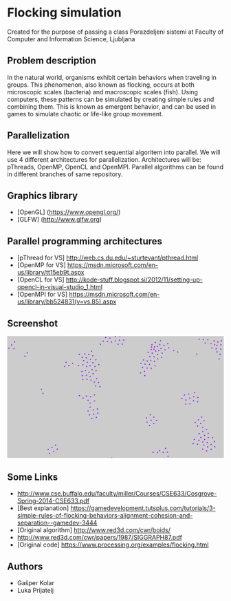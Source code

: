 # Flocking simulation
Created for the purpose of passing a class Porazdeljeni sistemi at Faculty of Computer and Information Science, Ljubljana

## Problem description
In the natural world, organisms exhibit certain behaviors when traveling in groups. This phenomenon, also known as flocking, occurs at both microscopic scales (bacteria) and macroscopic scales (fish). Using computers, these patterns can be simulated by creating simple rules and combining them. This is known as emergent behavior, and can be used in games to simulate chaotic or life-like group movement.

## Parallelization
Here we will show how to convert sequential algoritem into parallel. We will use 4 different architectures for parallelization. Architectures will be: pThreads, OpenMP, OpenCL and OpenMPI. 
Parallel algorithms can be found in different branches of same repository.

## Graphics library
- [OpenGL] (https://www.opengl.org/)
- [GLFW] (http://www.glfw.org)

## Parallel programming architectures
- [pThread for VS] http://web.cs.du.edu/~sturtevant/pthread.html
- [OpenMP for VS] https://msdn.microsoft.com/en-us/library/tt15eb9t.aspx
- [OpenCL for VS] http://kode-stuff.blogspot.si/2012/11/setting-up-opencl-in-visual-studio_1.html
- [OpenMPI for VS] https://msdn.microsoft.com/en-us/library/bb524831(v=vs.85).aspx
 
## Screenshot
![alt tag](https://raw.githubusercontent.com/gaskolar/flocking_simulation/master/Images/flocking_simulation.png)
 
## Some Links
 - http://www.cse.buffalo.edu/faculty/miller/Courses/CSE633/Cosgrove-Spring-2014-CSE633.pdf
 - [Best explanation] https://gamedevelopment.tutsplus.com/tutorials/3-simple-rules-of-flocking-behaviors-alignment-cohesion-and-separation--gamedev-3444
 - [Original algorithm] http://www.red3d.com/cwr/boids/
 - http://www.red3d.com/cwr/papers/1987/SIGGRAPH87.pdf
 - [Original code] https://www.processing.org/examples/flocking.html
 
## Authors
 - Gašper Kolar
 - Luka Prijatelj
